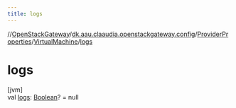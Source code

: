 ```yaml
---
title: logs
---
```

//[OpenStackGateway](../../../../index.html)/[dk.aau.claaudia.openstackgateway.config](../../index.html)/[ProviderProperties](../index.html)/[VirtualMachine](index.html)/[logs](logs.html)



# logs



[jvm]\
val [logs](logs.html): [Boolean](https://kotlinlang.org/api/latest/jvm/stdlib/kotlin/-boolean/index.html)? = null




